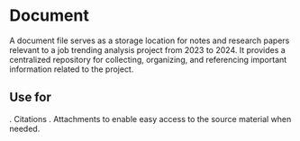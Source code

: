 # Document
A document file serves as a storage location for notes and research papers relevant to a job trending analysis project from 2023 to 2024. It provides a centralized repository for collecting, organizing, and referencing important information related to the project.
## Use for
. Citations
. Attachments to enable easy access to the source material when needed.